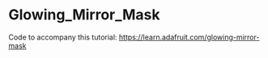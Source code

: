 # Glowing_Mirror_Mask

Code to accompany this tutorial:
https://learn.adafruit.com/glowing-mirror-mask
